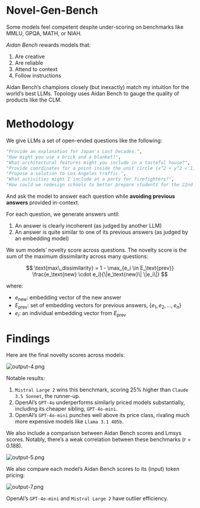# Novel-Gen-Bench
Some models feel competent despite under-scoring on benchmarks like MMLU, GPQA, MATH, or NIAH.

*Aidan Bench* rewards models that:

1. Are creative
2. Are reliable
3. Attend to context
4. Follow instructions

Aidan Bench’s champions closely (but inexactly) match my intuition for the world’s best LLMs. Topology uses Aidan Bench to gauge the quality of products like the CLM.

# Methodology

We give LLMs a set of open-ended questions like the following:

```python
"Provide an explanation for Japan's Lost Decades.",
"How might you use a brick and a blanket?",
"What architectural features might you include in a tasteful house?",
"Provide coordinates for a point inside the unit circle (x^2 + y^2 < 1).",
"Propose a solution to Los Angeles traffic.",
"What activities might I include at a party for firefighters?",
"How could we redesign schools to better prepare students for the 22nd century?",
```

And ask the model to answer each question while **avoiding previous answers** provided in-context.

For each question, we generate answers until:

1. An answer is clearly incoherent (as judged by another LLM)
2. An answer is quite similar to one of its previous answers (as judged by an embedding model)

We sum models’ novelty score across questions. The novelty score is the sum of the maximum dissimilarity across many questions:

$$
\text{max\_dissimilarity} = 1 - \max_{e_i \in E_\text{prev}} \frac{e_\text{new} \cdot e_i}{\|e_\text{new}\| \|e_i\|}
$$

where:

- $e_\text{new}$: embedding vector of the new answer
- $E_\text{prev}$: set of embedding vectors for previous answers, $\{e_1, e_2, ..., e_n\}$
- $e_i$: an individual embedding vector from $E_\text{prev}$

# Findings

Here are the final novelty scores across models:

![output-4.png](https://prod-files-secure.s3.us-west-2.amazonaws.com/8d5858df-1063-4797-a4e7-227579d3406e/66390384-f031-49b1-be38-331a25f8046a/output-4.png)

Notable results:

1. `Mistral Large 2` wins this benchmark, scoring 25% higher than `Claude 3.5 Sonnet`, the runner-up.
2. OpenAI’s `GPT-4o` underperforms similarly priced models substantially, including its cheaper sibling, `GPT-4o-mini`.
3. OpenAI’s `GPT-4o-mini` punches well above its price class, rivaling much more expensive models like `Llama 3.1 405b`.

We also include a comparison between Aidan Bench scores and Lmsys scores. Notably, there’s a weak correlation between these benchmarks ($r=0.188$).

![output-5.png](https://prod-files-secure.s3.us-west-2.amazonaws.com/8d5858df-1063-4797-a4e7-227579d3406e/fcfd0de0-6381-462c-9c62-f9a70530bc71/output-5.png)

We also compare each model’s Aidan Bench scores to its (input) token pricing:

![output-7.png](https://prod-files-secure.s3.us-west-2.amazonaws.com/8d5858df-1063-4797-a4e7-227579d3406e/0815f5b7-aa64-434e-97d9-f37f3e511451/output-7.png)

OpenAI’s `GPT-4o-mini` and `Mistral Large 2` have outlier efficiency.
